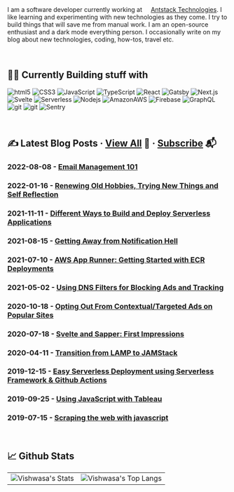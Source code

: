 I am a software developer currently working at <img height="16" width="16" src='http://www.google.com/s2/favicons?domain=https://www.antstack.io'/>[Antstack Technologies](https://antstack.com). I like learning and experimenting with new technologies as they come. I try to build things that will save me from manual work. I am an open-source enthusiast and a dark mode everything person. I occasionally write on my blog about new technologies, coding, how-tos, travel etc.

<p>&nbsp;</p>

## 👨‍💻 Currently Building stuff with 

<p>
  <img alt="html5" src="https://img.shields.io/badge/-HTML5-E34F26?style=flat-square&logo=html5&logoColor=white" />
  <img alt="CSS3" src="https://img.shields.io/badge/-CSS3-1572B6?style=flat-square&logo=CSS3&logoColor=white" />
  <img alt="JavaScript" src="https://img.shields.io/badge/-JavaScript-F7DF1E?style=flat-square&logo=JavaScript&logoColor=black" />
  <img alt="TypeScript" src="https://img.shields.io/badge/-TypeScript-007ACC?style=flat-square&logo=typescript&logoColor=white" />
  <img alt="React" src="https://img.shields.io/badge/-React-45b8d8?style=flat-square&logo=react&logoColor=white" />
   <img alt="Gatsby" src="https://img.shields.io/badge/-Gatsby-663399?style=flat-square&logo=Gatsby&logoColor=white" />
  <img alt="Next.js" src="https://img.shields.io/badge/-Next.js-000000?style=flat-square&logo=Next.js&logoColor=white" />
  <img alt="Svelte" src="https://img.shields.io/badge/-Svelte-FF3E00?style=flat-square&logo=Svelte&logoColor=white" />
  <img alt="Serverless" src="https://img.shields.io/badge/-Serverless-FD5750?style=flat-square&logo=Serverless&logoColor=white" />
  <img alt="Nodejs" src="https://img.shields.io/badge/-Nodejs-43853d?style=flat-square&logo=Node.js&logoColor=white" />
  <img alt="AmazonAWS" src="https://img.shields.io/badge/-Amazon-232F3E?style=flat-square&logo=AmazonAWS&logoColor=white" />
  <img alt="Firebase" src="https://img.shields.io/badge/-Firebase-FFCA28?style=flat-square&logo=Firebase&logoColor=black" />
  <img alt="GraphQL" src="https://img.shields.io/badge/-GraphQL-E10098?style=flat-square&logo=graphql&logoColor=white" />
    <img alt="git" src="https://img.shields.io/badge/-Docker-2496ED?style=flat-square&logo=Docker&logoColor=white" />
  <img alt="git" src="https://img.shields.io/badge/-Git-F05032?style=flat-square&logo=git&logoColor=white" />
  <img alt="Sentry" src="https://img.shields.io/badge/-Sentry-362D59?style=flat-square&logo=Sentry&logoColor=white" />
</p>

<p>&nbsp;</p>

## ✍️ Latest Blog Posts    ·    [View All](https://vishwas.tech/blog) 🚀   ·   [Subscribe](https://vishwas.tech/go/subscribe) 📬

### 2022-08-08 - [Email Management 101](https://vishwas.tech/blog/email-management)

### 2022-01-16 - [Renewing Old Hobbies, Trying New Things and Self Reflection](https://vishwas.tech/blog/hobbies-and-self-discovery)

### 2021-11-11 - [Different Ways to Build and Deploy Serverless Applications](https://www.antstack.io/blog/different-ways-to-build-and-deploy-serverless-applications/)

### 2021-08-15 - [Getting Away from Notification Hell](https://vishwas.tech/blog/notification-hell)

### 2021-07-10 - [AWS App Runner: Getting Started with ECR Deployments](https://www.antstack.io/blog/aws-apprunner-getting-started-with-ecr-deployments/)

### 2021-05-02 - [Using DNS Filters for Blocking Ads and Tracking](https://vishwas.tech/blog/using-dns-filters-for-blocking-ads-and-tracking)

### 2020-10-18 - [Opting Out From Contextual/Targeted Ads on Popular Sites](https://vishwas.tech/blog/opting-out-from-contextual-targeted-ads)

### 2020-07-18 - [Svelte and Sapper: First Impressions](https://vishwas.tech//blog/2020/07/18/svelte-sapper-first-impressions.html)

### 2020-04-11 - [Transition from LAMP to JAMStack](https://vishwas.tech//blog/2020/04/11/lamp-to-jam-stack.html)

### 2019-12-15 - [Easy Serverless Deployment using Serverless Framework & Github Actions](https://vishwas.tech/blog/2019/12/15/serverless-deployment-using-serverless-framework-github-actions.html)

### 2019-09-25 - [Using JavaScript with Tableau](https://vishwas.tech/blog/2019/09/25/using-javascript-with-tableau.html)

### 2019-07-15 - [Scraping the web with javascript](https://vishwas.tech/blog/2019/07/15/scraping-with-javascript.html)

<p>&nbsp;</p>

## 📈 Github Stats 
<p>
  <table>
    <tr> <td><img src="https://github-readme-stats.vercel.app/api?username=vishwasnavadak&count_private=true&hide_border=true&show_icons=true&hide_title=true&theme=dark" alt="Vishwasa's Stats"/>
    </td>
     <td>
<img src="https://github-readme-stats.vercel.app/api/top-langs/?username=vishwasnavadak&layout=compact&hide=php&hide_border=true&theme=dark" alt="Vishwasa's Top Langs"/>
 </td>
    </tr>
   </table>
</p>
